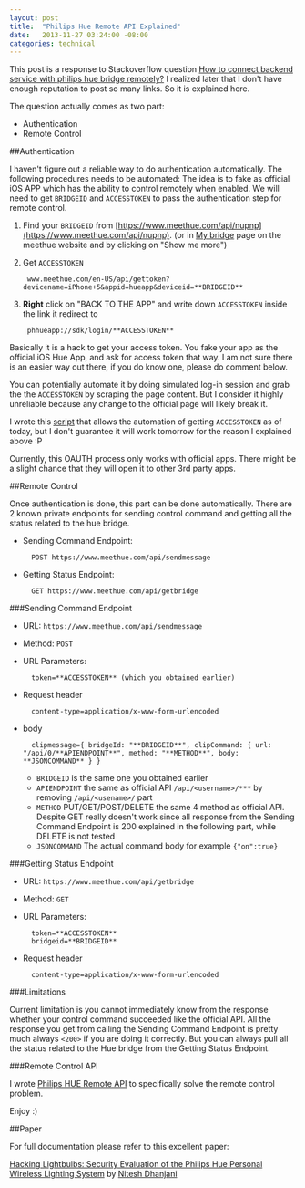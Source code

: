 ```yaml
---
layout: post
title:  "Philips Hue Remote API Explained"
date:   2013-11-27 03:24:00 -08:00
categories: technical
---
```


This post is a response to Stackoverflow question [How to connect backend service with philips hue bridge remotely?](http://stackoverflow.com/questions/19900657/how-to-connect-backend-service-with-philips-hue-bridge-remotely) I realized later that I don't have enough reputation to post so many links. So it is explained here.

The question actually comes as two part:

* Authentication
* Remote Control

##Authentication

I haven't figure out a reliable way to do authentication automatically. The following procedures needs to be automated: The idea is to fake as official iOS APP which has the ability to control remotely when enabled. We will need to get `BRIDGEID` and `ACCESSTOKEN` to pass the authentication step for remote control.

1. Find your `BRIDGEID` from [https://www.meethue.com/api/nupnp](https://www.meethue.com/api/nupnp). (or in [My bridge](https://www.meethue.com/en-US/user/preferencessmartbridge) page on the meethue website and by clicking on "Show me more")

2. Get `ACCESSTOKEN`

		www.meethue.com/en-US/api/gettoken?devicename=iPhone+5&appid=hueapp&deviceid=**BRIDGEID**

3. **Right** click on "BACK TO THE APP" and write down `ACCESSTOKEN` inside the link it redirect to

		phhueapp://sdk/login/**ACCESSTOKEN**

Basically it is a hack to get your access token. You fake your app as the official iOS Hue App, and ask for access token that way. I am not sure there is an easier way out there, if you do know one, please do comment below. 

You can potentially automate it by doing simulated log-in session and grab the the `ACCESSTOKEN` by scraping the page content. But I consider it highly unreliable because any change to the official page will likely break it. 

I wrote this [script](https://github.com/jarvisinc/PhilipsHueRemoteAPI/blob/master/getToken.py) that allows the automation of getting `ACCESSTOKEN` as of today, but I don't guarantee it will work tomorrow for the reason I explained above :P

Currently, this OAUTH process only works with official apps. There might be a slight chance that they will open it to other 3rd party apps.

##Remote Control

Once authentication is done, this part can be done automatically. There are 2 known private endpoints for sending control command and getting all the status related to the hue bridge. 

* Sending Command Endpoint:

		POST https://www.meethue.com/api/sendmessage

* Getting Status Endpoint:

		GET https://www.meethue.com/api/getbridge

###Sending Command Endpoint

* URL: `https://www.meethue.com/api/sendmessage`

* Method: `POST`

* URL Parameters: 
	
		token=**ACCESSTOKEN** (which you obtained earlier)

* Request header
		
		content-type=application/x-www-form-urlencoded
		
* body

		clipmessage={ bridgeId: "**BRIDGEID**", clipCommand: { url: "/api/0/**APIENDPOINT**", method: "**METHOD**", body: **JSONCOMMAND** } }

	* `BRIDGEID` is the same one you obtained earlier
	* `APIENDPOINT` the same as official API `/api/<username>/***` by removing `/api/<usename>/` part
	* `METHOD` PUT/GET/POST/DELETE the same 4 method as official API. Despite GET really doesn't work since all response from the Sending Command Endpoint is 200 explained in the following part, while DELETE is not tested
	* `JSONCOMMAND` The actual command body for example `{"on":true}`


###Getting Status Endpoint

* URL: `https://www.meethue.com/api/getbridge`

* Method: `GET`
	
* URL Parameters: 
	
		token=**ACCESSTOKEN**
		bridgeid=**BRIDGEID**

* Request header
		
		content-type=application/x-www-form-urlencoded



###Limitations

Current limitation is you cannot immediately know from the response whether your control command succeeded like the official API. All the response you get from calling the Sending Command Endpoint is pretty much always `<200>` if you are doing it correctly. But you can always pull all the status related to the Hue bridge from the Getting Status Endpoint.


###Remote Control API

I wrote [Philips HUE Remote API](https://github.com/jarvisinc/PhilipsHueRemoteAPI) to specifically solve the remote control problem.

Enjoy :)


##Paper

For full documentation please refer to this excellent paper:

[Hacking Lightbulbs: Security Evaluation of the Philips Hue Personal Wireless Lighting System](http://www.dhanjani.com/docs/Hacking%20Lighbulbs%20Hue%20Dhanjani%202013.pdf) by [Nitesh Dhanjani](http://www.dhanjani.com/about.html)